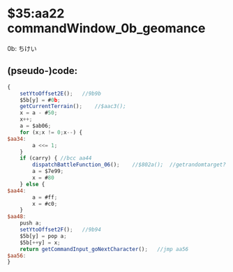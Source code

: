 ﻿
# $35:aa22 commandWindow_0b_geomance

<summary>0b: ちけい</summary>

## (pseudo-)code:
```js
{
	setYtoOffset2E();	//9b9b
	$5b[y] = #0b;
	getCurrentTerrain();	//$aac3();
	x = a - #50;
	x++;
	a = $ab06;
	for (x;x != 0;x--) {
$aa34:
		a <<= 1;
	}
	if (carry) { //bcc aa44
		dispatchBattleFunction_06();	//$802a();	//getrandomtarget?
		a = $7e99;
		x = #80
	} else {
$aa44:
		a = #ff;
		x = #c0;
	}
$aa48:
	push a;
	setYtoOffset2F();	//9b94
	$5b[y] = pop a;
	$5b[++y] = x;
	return getCommandInput_goNextCharacter();	//jmp aa56
$aa56:
}
```



